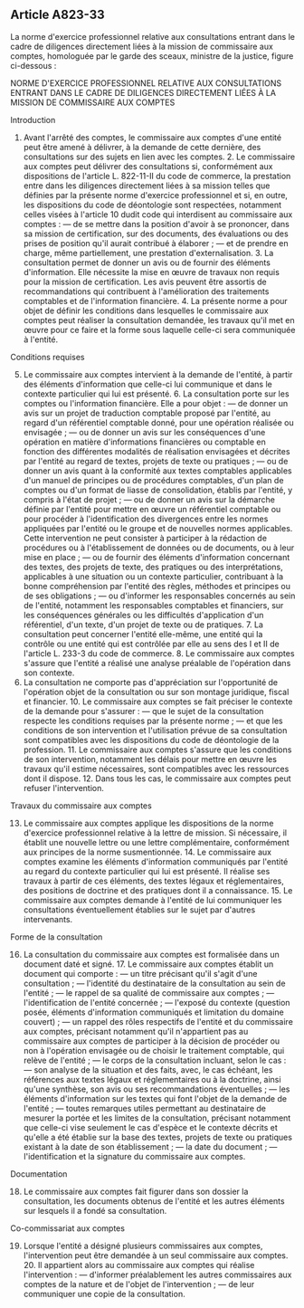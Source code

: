 Article A823-33
----
La norme d'exercice professionnel relative aux consultations entrant dans le
cadre de diligences directement liées à la mission de commissaire aux comptes,
homologuée par le garde des sceaux, ministre de la justice, figure ci-dessous :

NORME D'EXERCICE PROFESSIONNEL RELATIVE AUX CONSULTATIONS ENTRANT DANS LE CADRE
DE DILIGENCES DIRECTEMENT LIÉES À LA MISSION DE COMMISSAIRE AUX COMPTES


Introduction

1. Avant l'arrêté des comptes, le commissaire aux comptes d'une entité peut être
amené à délivrer, à la demande de cette dernière, des consultations sur des
sujets en lien avec les comptes. 2. Le commissaire aux comptes peut délivrer des
consultations si, conformément aux dispositions de l'article L. 822-11-II du
code de commerce, la prestation entre dans les diligences directement liées à sa
mission telles que définies par la présente norme d'exercice professionnel et
si, en outre, les dispositions du code de déontologie sont respectées, notamment
celles visées à l'article 10 dudit code qui interdisent au commissaire aux
comptes : ― de se mettre dans la position d'avoir à se prononcer, dans sa
mission de certification, sur des documents, des évaluations ou des prises de
position qu'il aurait contribué à élaborer ; ― et de prendre en charge, même
partiellement, une prestation d'externalisation. 3. La consultation permet de
donner un avis ou de fournir des éléments d'information. Elle nécessite la mise
en œuvre de travaux non requis pour la mission de certification. Les avis
peuvent être assortis de recommandations qui contribuent à l'amélioration des
traitements comptables et de l'information financière. 4. La présente norme a
pour objet de définir les conditions dans lesquelles le commissaire aux comptes
peut réaliser la consultation demandée, les travaux qu'il met en œuvre pour ce
faire et la forme sous laquelle celle-ci sera communiquée à l'entité.


Conditions requises

5. Le commissaire aux comptes intervient à la demande de l'entité, à partir des
éléments d'information que celle-ci lui communique et dans le contexte
particulier qui lui est présenté. 6. La consultation porte sur les comptes ou
l'information financière. Elle a pour objet : ― de donner un avis sur un projet
de traduction comptable proposé par l'entité, au regard d'un référentiel
comptable donné, pour une opération réalisée ou envisagée ; ― ou de donner un
avis sur les conséquences d'une opération en matière d'informations financières
ou comptable en fonction des différentes modalités de réalisation envisagées et
décrites par l'entité au regard de textes, projets de texte ou pratiques ; ― ou
de donner un avis quant à la conformité aux textes comptables applicables d'un
manuel de principes ou de procédures comptables, d'un plan de comptes ou d'un
format de liasse de consolidation, établis par l'entité, y compris à l'état de
projet ; ― ou de donner un avis sur la démarche définie par l'entité pour mettre
en œuvre un référentiel comptable ou pour procéder à l'identification des
divergences entre les normes appliquées par l'entité ou le groupe et de
nouvelles normes applicables. Cette intervention ne peut consister à participer
à la rédaction de procédures ou à l'établissement de données ou de documents, ou
à leur mise en place ; ― ou de fournir des éléments d'information concernant des
textes, des projets de texte, des pratiques ou des interprétations, applicables
à une situation ou un contexte particulier, contribuant à la bonne compréhension
par l'entité des règles, méthodes et principes ou de ses obligations ; ― ou
d'informer les responsables concernés au sein de l'entité, notamment les
responsables comptables et financiers, sur les conséquences générales ou les
difficultés d'application d'un référentiel, d'un texte, d'un projet de texte ou
de pratiques. 7. La consultation peut concerner l'entité elle-même, une entité
qui la contrôle ou une entité qui est contrôlée par elle au sens des I et II de
l'article L. 233-3 du code de commerce. 8. Le commissaire aux comptes s'assure
que l'entité a réalisé une analyse préalable de l'opération dans son contexte.
9. La consultation ne comporte pas d'appréciation sur l'opportunité de
l'opération objet de la consultation ou sur son montage juridique, fiscal et
financier. 10. Le commissaire aux comptes se fait préciser le contexte de la
demande pour s'assurer : ― que le sujet de la consultation respecte les
conditions requises par la présente norme ; ― et que les conditions de son
intervention et l'utilisation prévue de sa consultation sont compatibles avec
les dispositions du code de déontologie de la profession. 11. Le commissaire aux
comptes s'assure que les conditions de son intervention, notamment les délais
pour mettre en œuvre les travaux qu'il estime nécessaires, sont compatibles avec
les ressources dont il dispose. 12. Dans tous les cas, le commissaire aux
comptes peut refuser l'intervention.


Travaux du commissaire aux comptes

13. Le commissaire aux comptes applique les dispositions de la norme d'exercice
professionnel relative à la lettre de mission. Si nécessaire, il établit une
nouvelle lettre ou une lettre complémentaire, conformément aux principes de la
norme susmentionnée. 14. Le commissaire aux comptes examine les éléments
d'information communiqués par l'entité au regard du contexte particulier qui lui
est présenté. Il réalise ses travaux à partir de ces éléments, des textes légaux
et réglementaires, des positions de doctrine et des pratiques dont il a
connaissance. 15. Le commissaire aux comptes demande à l'entité de lui
communiquer les consultations éventuellement établies sur le sujet par d'autres
intervenants.


Forme de la consultation

16. La consultation du commissaire aux comptes est formalisée dans un document
daté et signé. 17. Le commissaire aux comptes établit un document qui comporte :
― un titre précisant qu'il s'agit d'une consultation ; ― l'identité du
destinataire de la consultation au sein de l'entité ; ― le rappel de sa qualité
de commissaire aux comptes ; ― l'identification de l'entité concernée ; ―
l'exposé du contexte (question posée, éléments d'information communiqués et
limitation du domaine couvert) ; ― un rappel des rôles respectifs de l'entité et
du commissaire aux comptes, précisant notamment qu'il n'appartient pas au
commissaire aux comptes de participer à la décision de procéder ou non à
l'opération envisagée ou de choisir le traitement comptable, qui relève de
l'entité ; ― le corps de la consultation incluant, selon le cas : ― son analyse
de la situation et des faits, avec, le cas échéant, les références aux textes
légaux et réglementaires ou à la doctrine, ainsi qu'une synthèse, son avis ou
ses recommandations éventuelles ; ― les éléments d'information sur les textes
qui font l'objet de la demande de l'entité ; ― toutes remarques utiles
permettant au destinataire de mesurer la portée et les limites de la
consultation, précisant notamment que celle-ci vise seulement le cas d'espèce et
le contexte décrits et qu'elle a été établie sur la base des textes, projets de
texte ou pratiques existant à la date de son établissement ; ― la date du
document ; ― l'identification et la signature du commissaire aux comptes.


Documentation

18. Le commissaire aux comptes fait figurer dans son dossier la consultation,
les documents obtenus de l'entité et les autres éléments sur lesquels il a fondé
sa consultation.


Co-commissariat aux comptes

19. Lorsque l'entité a désigné plusieurs commissaires aux comptes,
l'intervention peut être demandée à un seul commissaire aux comptes. 20. Il
appartient alors au commissaire aux comptes qui réalise l'intervention : ―
d'informer préalablement les autres commissaires aux comptes de la nature et de
l'objet de l'intervention ; ― de leur communiquer une copie de la consultation.
